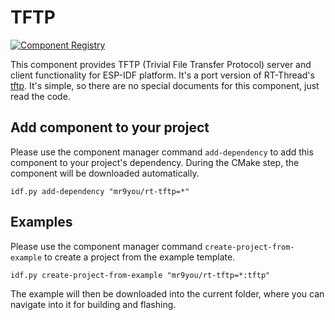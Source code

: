 # TFTP

[![Component Registry](https://components.espressif.com/components/mr9you/rt-tftp/badge.svg)](https://components.espressif.com/components/mr9you/rt-tftp)

This component provides TFTP (Trivial File Transfer Protocol) server and client functionality for ESP-IDF platform. It's a port version of RT-Thread's [tftp](https://github.com/RT-Thread-packages/netutils/tree/master/tftp). It's simple, so there are no special documents for this component, just read the code.

## Add component to your project
Please use the component manager command `add-dependency` to add this component to your project's dependency. During the CMake step, the component will be downloaded automatically.

```shell
idf.py add-dependency "mr9you/rt-tftp=*"
```

## Examples
Please use the component manager command `create-project-from-example` to create a project from the example template.

```shell
idf.py create-project-from-example "mr9you/rt-tftp=*:tftp"
```

The example will then be downloaded into the current folder, where you can navigate into it for building and flashing.
